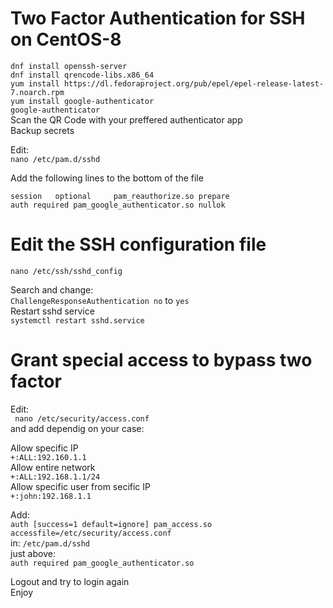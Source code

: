 # Two Factor Authentication for SSH on CentOS-8
  
``dnf install openssh-server``   
``dnf install qrencode-libs.x86_64``   
``yum install https://dl.fedoraproject.org/pub/epel/epel-release-latest-7.noarch.rpm``   
``yum install google-authenticator``  
```google-authenticator```   
Scan the QR Code with your preffered authenticator app   
Backup secrets   

Edit:   
``nano /etc/pam.d/sshd``   

 Add the following lines to the bottom of the file   
 
``session   optional     pam_reauthorize.so prepare``   
``auth required pam_google_authenticator.so nullok``   
# Edit the SSH configuration file   
``nano /etc/ssh/sshd_config`` 

Search and change:   
``ChallengeResponseAuthentication no`` to ``yes``   
Restart sshd service   
``systemctl restart sshd.service``   

# Grant special access to bypass two factor 
Edit:   
`` nano /etc/security/access.conf``   
and add dependig on your case:   

Allow specific IP   
``+:ALL:192.160.1.1``   
Allow entire network   
``+:ALL:192.168.1.1/24``   
Allow specific user from secific IP   
``+:john:192.168.1.1``   

Add:   
``auth [success=1 default=ignore] pam_access.so accessfile=/etc/security/access.conf``  
in:
``/etc/pam.d/sshd``   
just above:   
``auth required pam_google_authenticator.so``

Logout and try to login again   
Enjoy
